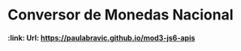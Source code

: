 <h1 align="left"> Conversor de Monedas Nacional </h1>

<h4 align="left">
:link: Url: <a href="https://paulabravic.github.io/mod3-js6-apis">https://paulabravic.github.io/mod3-js6-apis</a>
</h4>


